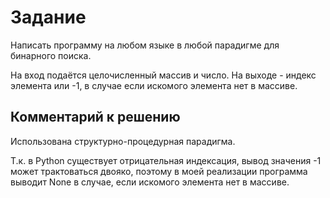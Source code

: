# Задание
Написать программу на любом языке в любой парадигме для
бинарного поиска. 

На вход подаётся целочисленный массив и
число. На выходе - индекс элемента или -1, в случае если искомого
элемента нет в массиве.

## Комментарий к решению

Использована структурно-процедурная парадигма.

Т.к. в Python существует отрицательная индексация, вывод значения -1 может трактоваться двояко, поэтому в моей реализации программа выводит None в случае, если искомого элемента нет в массиве.